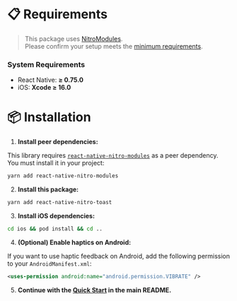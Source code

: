 # 📋 Requirements

> This package uses [NitroModules](https://nitro.margelo.com/).  
> Please confirm your setup meets the [minimum requirements](https://nitro.margelo.com/docs/minimum-requirements).

### System Requirements
- React Native: **≥ 0.75.0**
- iOS: **Xcode ≥ 16.0**

# 📦 Installation

1. **Install peer dependencies:**

This library requires [`react-native-nitro-modules`](https://www.npmjs.com/package/react-native-nitro-modules) as a peer dependency. You must install it in your project:

```sh
yarn add react-native-nitro-modules
```

2. **Install this package:**

```sh
yarn add react-native-nitro-toast
```

3. **Install iOS dependencies:**

```sh
cd ios && pod install && cd ..
```

4. **(Optional) Enable haptics on Android:**

If you want to use haptic feedback on Android, add the following permission to your `AndroidManifest.xml`:

```xml
<uses-permission android:name="android.permission.VIBRATE" />
```

5. **Continue with the [Quick Start](../README.md#-quick-start) in the main README.** 